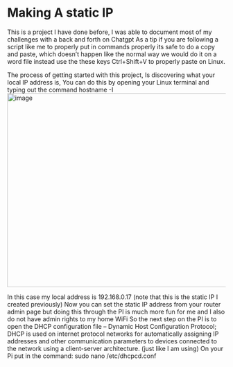 # Making A static IP 
This is a project I have done before, I was able to document most of my challenges with a back and forth on Chatgpt
As a tip if you are following a script like me to properly put in commands properly its safe to do a copy and paste, which doesn’t happen like the normal way we would do it on a word file instead use the these keys Ctrl+Shift+V to properly paste on Linux.

The process of getting started with this project, Is discovering what your local IP address is, You can do this by opening your Linux terminal and typing out the command hostname -I
<img width="795" height="447" alt="image" src="https://github.com/user-attachments/assets/f184de64-d207-40cb-bbc6-911e51ff3dad" />

In this case my local address is 192.168.0.17 (note  that this is the static IP I created previously)
Now you can set the static IP address from your router admin page but doing this through the PI is much more fun for me and I also do not have admin rights to my home WiFi
So the next step on the PI is to open the DHCP configuration file – Dynamic Host Configuration Protocol; DHCP is used on internet protocol networks for automatically assigning IP addresses and other communication parameters to devices connected to the network using a client-server architecture. (just like I am using)
On your Pi put in the command: sudo nano /etc/dhcpcd.conf 
